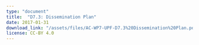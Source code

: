 ```yaml
---
type: "document"
title:  "D7.3: Dissemination Plan"
date: 2017-01-31
download_link: "/assets/files/AC-WP7-UPF-D7.3%20Dissemination%20Plan.pdf"
license: CC-BY 4.0
---
```

